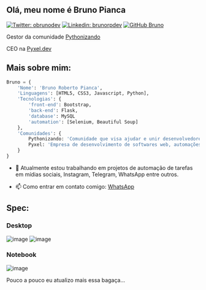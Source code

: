## Olá, meu nome é Bruno Pianca

[![Twitter: obrunodev](https://img.shields.io/twitter/follow/obrunodev?style=social)](https://twitter.com/obrunodev)
[![Linkedin: brunorpdev](https://img.shields.io/badge/-brunorpdev-blue?style=flat-square&logo=Linkedin&logoColor=white&link=https://www.linkedin.com/in/brunorpdev/)](https://www.linkedin.com/in/brunorpdev/)
[![GitHub Bruno](https://img.shields.io/github/followers/obrunodev?label=follow&style=social)](https://github.com/obrunodev)

Gestor da comunidade [Pythonizando](https://instagram.com/pythonizando)

CEO na [Pyxel.dev](https://www.instagram.com/pyxel.dev/)

## Mais sobre mim:

```python
Bruno = {
    'Nome': 'Bruno Roberto Pianca',
    'Linguagens': [HTML5, CSS3, Javascript, Python],
    'Tecnologias': {
        'front-end': Bootstrap,
        'back-end': Flask,
        'database': MySQL
        'automation': [Selenium, Beautiful Soup]
    },
    'Comunidades': {
        Pythonizando: 'Comunidade que visa ajudar e unir desenvolvedores no Brasil e no mundo em busca de networking e compartilhar conhecimento.',
        Pyxel: 'Empresa de desenvolvimento de softwares web, automações e BOTs.'
    }
}
```

- 🔭 Atualmente estou trabalhando em projetos de automação de tarefas em mídias sociais, Instagram, Telegram, WhatsApp entre outros.

- 📫 Como entrar em contato comigo: [WhatsApp](whats.link/obrunozap)

## Spec:
### Desktop
![image](https://img.shields.io/badge/AMD-Radeon_RX_580-ED1C24?style=for-the-badge&logo=amd&logoColor=white)
![image](https://img.shields.io/badge/AMD-Ryzen_5_2600-ED1C24?style=for-the-badge&logo=amd&logoColor=white)

### Notebook
![image](https://img.shields.io/badge/Windows-HP_246_G6-0078D6?style=for-the-badge&logo=windows&logoColor=white)

Pouco a pouco eu atualizo mais essa bagaça...

